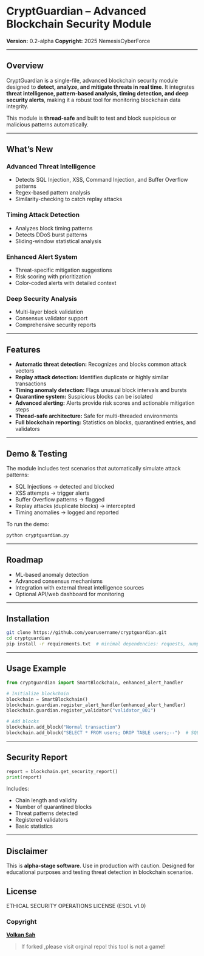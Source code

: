 # CryptGuardian – Advanced Blockchain Security Module

**Version:** 0.2-alpha
**Copyright:** 2025 NemesisCyberForce

---

## Overview

CryptGuardian is a single-file, advanced blockchain security module designed to **detect, analyze, and mitigate threats in real time**.
It integrates **threat intelligence, pattern-based analysis, timing detection, and deep security alerts**, making it a robust tool for monitoring blockchain data integrity.

This module is **thread-safe** and built to test and block suspicious or malicious patterns automatically.

---

## What’s New

### Advanced Threat Intelligence

* Detects SQL Injection, XSS, Command Injection, and Buffer Overflow patterns
* Regex-based pattern analysis
* Similarity-checking to catch replay attacks

### Timing Attack Detection

* Analyzes block timing patterns
* Detects DDoS burst patterns
* Sliding-window statistical analysis

### Enhanced Alert System

* Threat-specific mitigation suggestions
* Risk scoring with prioritization
* Color-coded alerts with detailed context

### Deep Security Analysis

* Multi-layer block validation
* Consensus validator support
* Comprehensive security reports

---

## Features

* **Automatic threat detection:** Recognizes and blocks common attack vectors
* **Replay attack detection:** Identifies duplicate or highly similar transactions
* **Timing anomaly detection:** Flags unusual block intervals and bursts
* **Quarantine system:** Suspicious blocks can be isolated
* **Advanced alerting:** Alerts provide risk scores and actionable mitigation steps
* **Thread-safe architecture:** Safe for multi-threaded environments
* **Full blockchain reporting:** Statistics on blocks, quarantined entries, and validators

---

## Demo & Testing

The module includes test scenarios that automatically simulate attack patterns:

* SQL Injections → detected and blocked
* XSS attempts → trigger alerts
* Buffer Overflow patterns → flagged
* Replay attacks (duplicate blocks) → intercepted
* Timing anomalies → logged and reported

To run the demo:

```bash
python cryptguardian.py
```

---

## Roadmap

* ML-based anomaly detection
* Advanced consensus mechanisms
* Integration with external threat intelligence sources
* Optional API/web dashboard for monitoring

---

## Installation

```bash
git clone https://github.com/yourusername/cryptguardian.git
cd cryptguardian
pip install -r requirements.txt  # minimal dependencies: requests, numpy
```

---

## Usage Example

```python
from cryptguardian import SmartBlockchain, enhanced_alert_handler

# Initialize blockchain
blockchain = SmartBlockchain()
blockchain.guardian.register_alert_handler(enhanced_alert_handler)
blockchain.guardian.register_validator("validator_001")

# Add blocks
blockchain.add_block("Normal transaction")
blockchain.add_block("SELECT * FROM users; DROP TABLE users;--")  # SQL Injection
```

---

## Security Report

```python
report = blockchain.get_security_report()
print(report)
```

Includes:

* Chain length and validity
* Number of quarantined blocks
* Threat patterns detected
* Registered validators
* Basic statistics

---

## Disclaimer

This is **alpha-stage software**. Use in production with caution.
Designed for educational purposes and testing threat detection in blockchain scenarios.


## License
ETHICAL SECURITY OPERATIONS LICENSE (ESOL v1.0)

### Copyright
[**Volkan Sah**](https://githib.com/volkansah)

> If forked ,please visit orginal repo! this tool is not a game!


